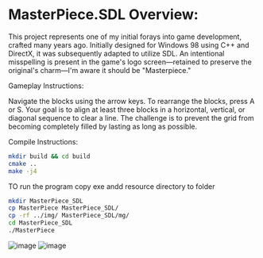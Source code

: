 # MasterPiece.SDL Overview:

This project represents one of my initial forays into game development, crafted many years ago. Initially designed for Windows 98 using C++ and DirectX, it was subsequently adapted to utilize SDL. An intentional misspelling is present in the game's logo screen—retained to preserve the original's charm—I'm aware it should be "Masterpiece."

Gameplay Instructions:

Navigate the blocks using the arrow keys. To rearrange the blocks, press A or S. Your goal is to align at least three blocks in a horizontal, vertical, or diagonal sequence to clear a line. The challenge is to prevent the grid from becoming completely filled by lasting as long as possible.

Compile Instructions:

```bash
mkdir build && cd build
cmake ..
make -j4
```

TO run the  program copy exe andd resource directory to folder

```bash
mkdir MasterPiece_SDL
cp MasterPiece MasterPiece_SDL/
cp -rf ../img/ MasterPiece_SDL/mg/
cd MasterPiece_SDL
./MasterPiece
```

![image](https://github.com/user-attachments/assets/c33f737f-91e1-41d3-8be7-fff46d421872)
![image](https://github.com/user-attachments/assets/01772032-880b-47b7-92e3-e21d803e2df2)
